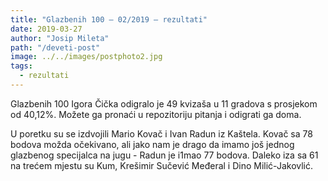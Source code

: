 ```yaml
---
title: "Glazbenih 100 – 02/2019 – rezultati"
date: 2019-03-27
author: "Josip Mileta"
path: "/deveti-post"
image: ../../images/postphoto2.jpg
tags:
  - rezultati
---
```


Glazbenih 100 Igora Čička odigralo je 49 kvizaša u 11 gradova s prosjekom od 40,12%. Možete ga pronaći u repozitoriju pitanja i odigrati ga doma.

U poretku su se izdvojili Mario Kovač i Ivan Radun iz Kaštela. Kovač sa 78 bodova možda očekivano, ali jako nam je drago da imamo još jednog glazbenog specijalca na jugu - Radun je i1mao 77 bodova. Daleko iza sa 61 na trećem mjestu su Kum, Krešimir Sučević Međeral i Dino Milić-Jakovlić.
